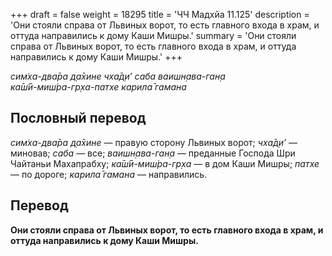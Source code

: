 +++
draft = false
weight = 18295
title = 'ЧЧ Мадхйа 11.125'
description = 'Они стояли справа от Львиных ворот, то есть главного входа в храм, и оттуда направились к дому Каши Мишры.'
summary = 'Они стояли справа от Львиных ворот, то есть главного входа в храм, и оттуда направились к дому Каши Мишры.'
+++

_сим̇ха-два̄ра д̣а̄хине чха̄д̣и’ саба ваишн̣ава-ган̣а  
ка̄ш́ӣ-миш́ра-гр̣ха-патхе карила̄ гамана_

## Пословный перевод

_сим̇ха_\-_два̄ра_ _д̣а̄хине_ — правую сторону Львиных ворот; _чха̄д̣и’_ — миновав; _саба_ — все; _ваишн̣ава_\-_ган̣а_ — преданные Господа Шри Чайтаньи Махапрабху; _ка̄ш́ӣ_\-_миш́ра_\-_гр̣ха_ — в дом Каши Мишры; _патхе_ — по дороге; _карила̄_ _гамана_ — направились.

## Перевод

**Они стояли справа от Львиных ворот, то есть главного входа в храм, и оттуда направились к дому Каши Мишры.**
